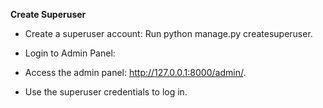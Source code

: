 **Create Superuser**

- Create a superuser account: Run python manage.py createsuperuser.
- Login to Admin Panel:

- Access the admin panel: http://127.0.0.1:8000/admin/.
- Use the superuser credentials to log in.